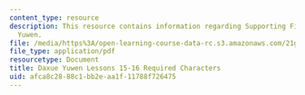 ```yaml
---
content_type: resource
description: This resource contains information regarding Supporting Files in Daxue
  Yuwen.
file: /media/https%3A/open-learning-course-data-rc.s3.amazonaws.com/21g-108-chinese-ii-streamlined-spring-2015/afca8c2888c1bb2eaa1f11788f726475_MIT21G_108S15_L15-16-req.pdf
file_type: application/pdf
resourcetype: Document
title: Daxue Yuwen Lessons 15-16 Required Characters
uid: afca8c28-88c1-bb2e-aa1f-11788f726475
---
```

